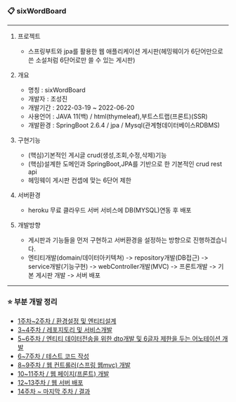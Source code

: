 ### :clipboard: sixWordBoard    
---
        
1. 프로젝트    
    + 스프링부트와 jpa를 활용한 웹 애플리케이션 게시판(헤밍웨이가 6단어만으로 쓴 소설처럼 6단어로만 쓸 수 있는 게시판)

2. 개요
   + 명칭 : sixWordBoard
   + 개발자 : 조성진
   + 개발기간 : 2022-03-19 ~ 2022-06-20      
   + 사용언어 : JAVA 11(백) / html(thymeleaf),부트스트랩(프론트)(SSR)  
   + 개발환경 : SpringBoot 2.6.4 / jpa / Mysql(관계형데이터베이스RDBMS)

3. 구현기능
   + (핵심)기본적인 게시글 crud(생성,조회,수정,삭제)기능
   + (핵심)설계한 도메인과 SpringBoot,JPA를 기반으로 한 기본적인 crud rest api
   + 헤밍웨이 게시판 컨셉에 맞는 6단어 제한

 
4. 서버환경
   + heroku 무료 클라우드 서버 서비스에 DB(MYSQL)연동 후 배포 

  
5. 개발방향
   + 게시판과 기능들을 먼저 구현하고 서버환경을 설정하는 방향으로 진행하겠습니다.
   + 엔티티개발(domain/데이터아키텍쳐) -> repository개발(DB접근) -> service개발(기능구현) -> webController개발(MVC) -> 프론트개발 -> 기본 게시판 개발 -> 서버 배포   

----------
### ⭐ 부분 개발 정리
* [1주차~2주차 / 환경설정 및 엔티티설계](https://github.com/Jorados/sixWordsBoard/blob/main/record/fisrt.md)
* [3~4주차 / 레포지토리 및 서비스개발](https://github.com/Jorados/sixWordsBoard/blob/main/record/repository_service.md)
* [5~6주차 / 엔티티 데이터전송을 위한 dto개발 및 6글자 제한을 두는 어노테이션 개발](https://github.com/Jorados/sixWordsBoard/blob/main/record/dto_annotation.md)
* [6~7주차 / 테스트 코드 작성](https://github.com/Jorados/sixWordsBoard/blob/main/record/test.md)
* [8~9주차 / 웹 컨트롤러(스프링 웹mvc) 개발](https://github.com/Jorados/sixWordsBoard/blob/main/record/webController.md)
* [10~11주차 / 웹 페이지(프론트) 개발](https://github.com/Jorados/sixWordsBoard/blob/main/record/webPage.md)
* [12~13주차 / 웹 서버 배포 ](https://github.com/Jorados/sixWordsBoard/blob/main/record/server.md)
* [14주차 ~ 마지막 주차 / 결과](https://sixwordsboard2.herokuapp.com/)
